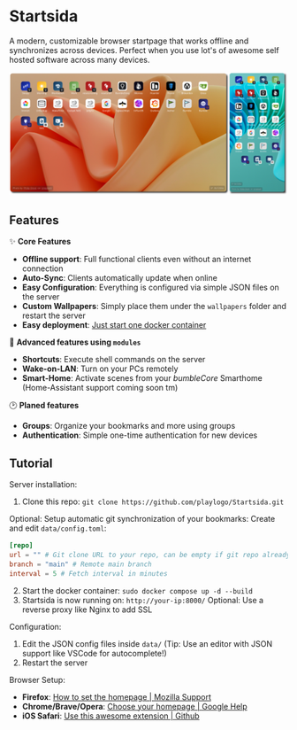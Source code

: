 # Startsida

A modern, customizable browser startpage that works offline and synchronizes across devices. Perfect when you use lot's of awesome self hosted software across many devices.

![Banner](https://raw.githubusercontent.com/playlogo/Startsida/main/docs/banner.png)

## Features

✨ **Core Features**

- **Offline support**: Full functional clients even without an internet connection
- **Auto-Sync**: Clients automatically update when online
- **Easy Configuration**: Everything is configured via simple JSON files on the server
- **Custom Wallpapers**: Simply place them under the `wallpapers` folder and restart the server
- **Easy deployment**: [Just start one docker container](#tutorial)

🚀 **Advanced features using `modules`**

- **Shortcuts**: Execute shell commands on the server
- **Wake-on-LAN**: Turn on your PCs remotely
- **Smart-Home**: Activate scenes from your *bumbleCore* Smarthome (Home-Assistant support coming soon tm)

🕑 **Planed features**

- **Groups**: Organize your bookmarks and more using groups
- **Authentication**: Simple one-time authentication for  new devices

## Tutorial

Server installation:

1. Clone this repo: `git clone https://github.com/playlogo/Startsida.git`

Optional: Setup automatic git synchronization of your bookmarks: Create and edit `data/config.toml`:

```toml
[repo]
url = "" # Git clone URL to your repo, can be empty if git repo already cloned
branch = "main" # Remote main branch
interval = 5 # Fetch interval in minutes
```

2. Start the docker container: `sudo docker compose up -d --build`
3. Startsida is now running on: `http://your-ip:8000/`
Optional: Use a reverse proxy like Nginx to add SSL

Configuration:

1. Edit the JSON config files inside `data/`
(Tip: Use an editor with JSON support like VSCode for autocomplete!)
2. Restart the server

Browser Setup:

- **Firefox**: [How to set the homepage | Mozilla Support](https://support.mozilla.org/en-US/kb/how-to-set-the-home-page)
- **Chrome/Brave/Opera**: [Choose your homepage | Google Help](https://support.google.com/chrome/answer/95314#:~:text=Choose%20your%20homepage)
- **iOS Safari**: [Use this awesome extension | Github](https://github.com/infinitepower18/Homepage-MobileSafari)
